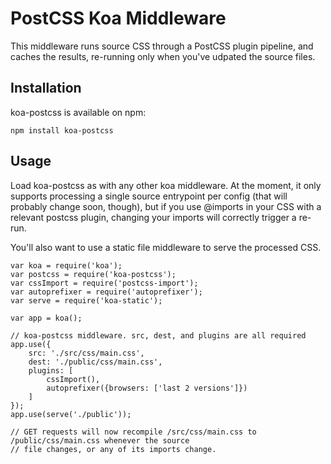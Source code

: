 # PostCSS Koa Middleware

This middleware runs source CSS through a PostCSS plugin pipeline, and caches the results,
re-running only when you've udpated the source files.

## Installation

koa-postcss is available on npm:

```
npm install koa-postcss
```

## Usage

Load koa-postcss as with any other koa middleware. At the moment, it only supports processing a
single source entrypoint per config (that will probably change soon, though), but if you use
@imports in your CSS with a relevant postcss plugin, changing your imports will correctly trigger
a re-run.

You'll also want to use a static file middleware to serve the processed CSS.

```node
var koa = require('koa');
var postcss = require('koa-postcss');
var cssImport = require('postcss-import');
var autoprefixer = require('autoprefixer');
var serve = require('koa-static');

var app = koa();

// koa-postcss middleware. src, dest, and plugins are all required
app.use({
    src: './src/css/main.css',
    dest: './public/css/main.css',
    plugins: [
        cssImport(),
        autoprefixer({browsers: ['last 2 versions']})
    ]
});
app.use(serve('./public'));

// GET requests will now recompile /src/css/main.css to /public/css/main.css whenever the source
// file changes, or any of its imports change.

```

